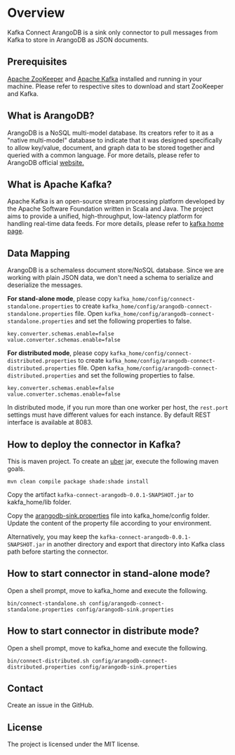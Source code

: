 # Overview 
Kafka Connect ArangoDB  is a sink only connector to pull messages from Kafka to store in ArangoDB as JSON documents.

## Prerequisites
[Apache ZooKeeper](https://zookeeper.apache.org) and [Apache Kafka](https://kafka.apache.org) installed and running in your machine. Please refer to respective sites to download and start ZooKeeper and Kafka. 

## What is ArangoDB?
ArangoDB is a NoSQL multi-model database. Its creators refer to it as a "native multi-model" database to indicate that it was designed specifically to allow key/value, document, and graph data to be stored together and queried with a common language. For more details, please refer to ArangoDB official [website.](https://www.arangodb.com/)

## What is Apache Kafka?
Apache Kafka is an open-source stream processing platform developed by the Apache Software Foundation written in Scala and Java. The project aims to provide a unified, high-throughput, low-latency platform for handling real-time data feeds. For more details, please refer to [kafka home page](https://kafka.apache.org/).

## Data Mapping
ArangoDB is a schemaless document store/NoSQL database. Since we are working with plain JSON data, we don't need a schema to serialize and deserialize the messages. 

**For stand-alone mode**, please copy ```kafka_home/config/connect-standalone.properties``` to create ```kafka_home/config/arangodb-connect-standalone.properties``` file. Open ```kafka_home/config/arangodb-connect-standalone.properties``` and set the following properties to false.

```
key.converter.schemas.enable=false
value.converter.schemas.enable=false
```

**For distributed mode**, please copy ```kafka_home/config/connect-distributed.properties``` to create ```kafka_home/config/arangodb-connect-distributed.properties``` file. Open ```kafka_home/config/arangodb-connect-distributed.properties``` and set the following properties to false.

```
key.converter.schemas.enable=false
value.converter.schemas.enable=false
```

In distributed mode, if you run more than one worker per host, the ```rest.port``` settings must have different values for each instance. By default REST interface is available at 8083.

## How to deploy the connector in Kafka?
This is maven project. To create an [uber](https://maven.apache.org/plugins/maven-shade-plugin/index.html) jar, execute the following maven goals.

```mvn clean compile package shade:shade install```

Copy the artifact ```kafka-connect-arangodb-0.0.1-SNAPSHOT.jar``` to kakfa_home/lib folder.

Copy the [arangodb-sink.properties](https://github.com/sanjuthomas/kafka-connect-arangodb/blob/master/config/arangodb-sink.properties) file into kafka_home/config folder. Update the content of the property file according to your environment.

Alternatively, you may keep the ```kafka-connect-arangodb-0.0.1-SNAPSHOT.jar``` in another directory and export that directory into Kafka class path before starting the connector.

## How to start connector in stand-alone mode?
Open a shell prompt, move to kafka_home and execute the following.

```
bin/connect-standalone.sh config/arangodb-connect-standalone.properties config/arangodb-sink.properties
```

## How to start connector in distribute mode?
Open a shell prompt, move to kafka_home and execute the following.

```
bin/connect-distributed.sh config/arangodb-connect-distributed.properties config/arangodb-sink.properties
```

## Contact
Create an issue in the GitHub.

## License
The project is licensed under the MIT license.
